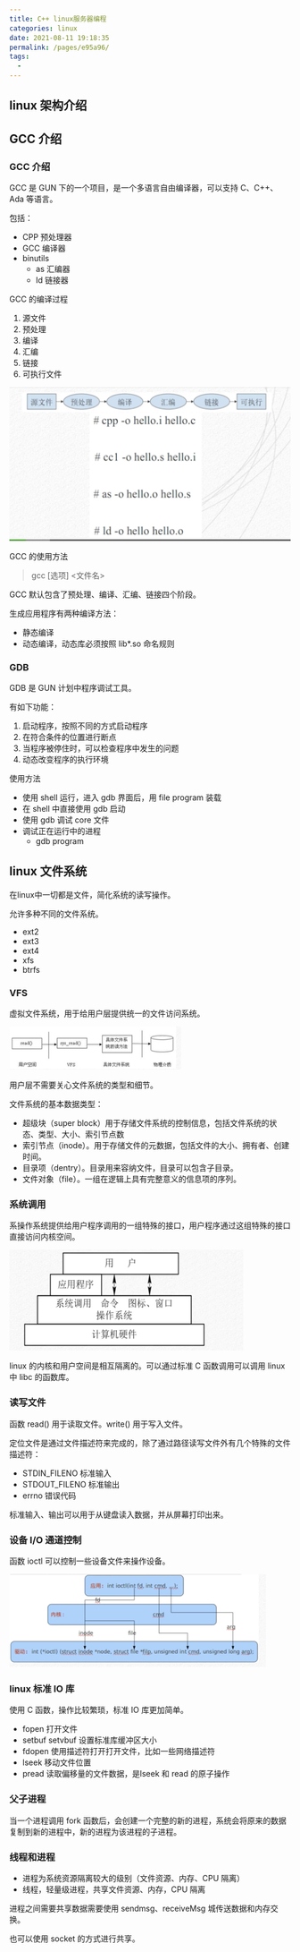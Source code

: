 ```yaml
---
title: C++ linux服务器编程
categories: linux
date: 2021-08-11 19:18:35
permalink: /pages/e95a96/
tags: 
  - 
---
```




## linux 架构介绍



## GCC 介绍



### GCC 介绍

GCC 是 GUN 下的一个项目，是一个多语言自由编译器，可以支持 C、C++、Ada 等语言。

包括：

- CPP 预处理器
- GCC 编译器
- binutils
  - as 汇编器
  - Id 链接器



GCC 的编译过程

1. 源文件
2. 预处理
3. 编译
4. 汇编
5. 链接
6. 可执行文件

<img src="c++-linux/image-20201210221014691.png" alt="image-20201210221014691" style="zoom:50%;" />



GCC 的使用方法

> gcc [选项] <文件名>

GCC 默认包含了预处理、编译、汇编、链接四个阶段。

生成应用程序有两种编译方法：

- 静态编译
- 动态编译，动态库必须按照 lib*.so 命名规则



### GDB 

GDB 是 GUN 计划中程序调试工具。

有如下功能：

1. 启动程序，按照不同的方式启动程序
2. 在符合条件的位置进行断点
3. 当程序被停住时，可以检查程序中发生的问题
4. 动态改变程序的执行环境

使用方法

- 使用 shell 运行，进入 gdb 界面后，用 file program 装载
- 在 shell 中直接使用 gdb 启动
- 使用 gdb 调试 core 文件
- 调试正在运行中的进程
  - gdb program <processid>

## linux 文件系统

在linux中一切都是文件，简化系统的读写操作。

允许多种不同的文件系统。

- ext2
- ext3
- ext4
- xfs
- btrfs



### VFS 

虚拟文件系统，用于给用户层提供统一的文件访问系统。

<img src="c++-linux/image-20201210223755105.png" alt="image-20201210223755105" style="zoom:50%;" />

用户层不需要关心文件系统的类型和细节。

文件系统的基本数据类型：

- 超级块（super block）用于存储文件系统的控制信息，包括文件系统的状态、类型、大小、索引节点数
- 索引节点（inode）。用于存储文件的元数据，包括文件的大小、拥有者、创建时间。
- 目录项（dentry）。目录用来容纳文件，目录可以包含子目录。
- 文件对象（file）。一组在逻辑上具有完整意义的信息项的序列。

### 系统调用

系操作系统提供给用户程序调用的一组特殊的接口，用户程序通过这组特殊的接口直接访问内核空间。

<img src="c++-linux/image-20201211070443155.png" alt="image-20201211070443155" style="zoom:50%;" />

linux 的内核和用户空间是相互隔离的。可以通过标准 C 函数调用可以调用 linux 中 libc 的函数库。



###  读写文件

函数 read() 用于读取文件。write() 用于写入文件。

定位文件是通过文件描述符来完成的，除了通过路径读写文件外有几个特殊的文件描述符：

- STDIN_FILENO 标准输入
- STDOUT_FILENO 标准输出
- errno 错误代码

标准输入、输出可以用于从键盘读入数据，并从屏幕打印出来。



### 设备 I/O 通道控制

函数 ioctl 可以控制一些设备文件来操作设备。

<img src="c++-linux/image-20201211072747695.png" alt="image-20201211072747695" style="zoom:50%;" />



### linux 标准 IO 库

使用 C 函数，操作比较繁琐，标准 IO 库更加简单。



- fopen 打开文件
- setbuf setvbuf 设置标准库缓冲区大小
- fdopen 使用描述符打开打开文件，比如一些网络描述符
- lseek 移动文件位置
- pread 读取偏移量的文件数据，是lseek 和 read 的原子操作

### 父子进程

当一个进程调用 fork 函数后，会创建一个完整的新的进程，系统会将原来的数据复制到新的进程中，新的进程为该进程的子进程。

### 线程和进程

- 进程为系统资源隔离较大的级别（文件资源、内存、CPU 隔离）
- 线程，轻量级进程，共享文件资源、内存，CPU 隔离



进程之间需要共享数据需要使用 sendmsg、receiveMsg 城传送数据和内存交换。

也可以使用 socket 的方式进行共享。

